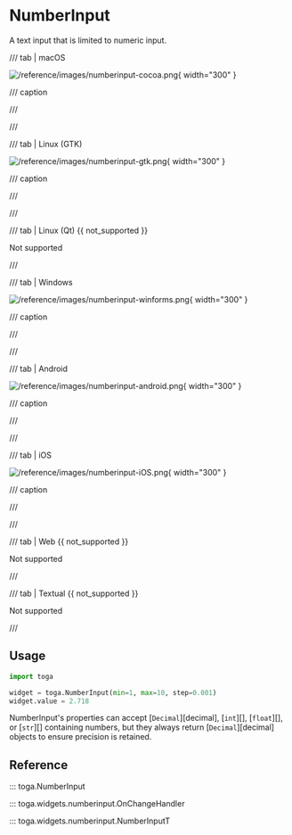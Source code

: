 # NumberInput

A text input that is limited to numeric input.

/// tab | macOS

![/reference/images/numberinput-cocoa.png](/reference/images/numberinput-cocoa.png){ width="300" }

/// caption

///

<!-- TODO: Update alt text -->

///

/// tab | Linux (GTK)

![/reference/images/numberinput-gtk.png](/reference/images/numberinput-gtk.png){ width="300" }

/// caption

///

<!-- TODO: Update alt text -->

///

/// tab | Linux (Qt) {{ not_supported }}

Not supported

///

/// tab | Windows

![/reference/images/numberinput-winforms.png](/reference/images/numberinput-winforms.png){ width="300" }

/// caption

///

<!-- TODO: Update alt text -->

///

/// tab | Android

![/reference/images/numberinput-android.png](/reference/images/numberinput-android.png){ width="300" }

/// caption

///

<!-- TODO: Update alt text -->

///

/// tab | iOS

![/reference/images/numberinput-iOS.png](/reference/images/numberinput-iOS.png){ width="300" }

/// caption

///

<!-- TODO: Update alt text -->

///

/// tab | Web {{ not_supported }}

Not supported

///

/// tab | Textual {{ not_supported }}

Not supported

///

## Usage

```python
import toga

widget = toga.NumberInput(min=1, max=10, step=0.001)
widget.value = 2.718
```

NumberInput's properties can accept [`Decimal`][decimal], [`int`][], [`float`][], or [`str`][] containing numbers, but they always return [`Decimal`][decimal] objects to ensure precision is retained.

## Reference

::: toga.NumberInput

::: toga.widgets.numberinput.OnChangeHandler

::: toga.widgets.numberinput.NumberInputT
